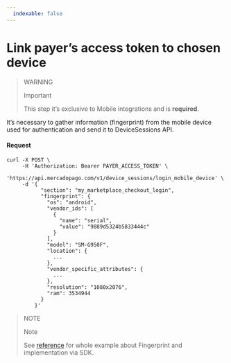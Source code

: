 ```yaml
---
  indexable: false
---
```


# Link payer’s access token to chosen device

> WARNING
>
> Important
>
> This step it’s exclusive to Mobile integrations and is **required**.

It’s necessary to gather information (fingerprint) from the mobile device used for authentication and send it to DeviceSessions API.

#### Request
```curl
curl -X POST \
     -H 'Authorization: Bearer PAYER_ACCESS_TOKEN' \
     'https://api.mercadopago.com/v1/device_sessions/login_mobile_device' \
     -d '{
           "section": "my_marketplace_checkout_login",
           "fingerprint": {
             "os": "android",
             "vendor_ids": [
               {
                 "name": "serial",
                 "value": "9889d5324b5833444c"
               }
             ],
             "model": "SM-G950F",
             "location": {
               ...
             },
             "vendor_specific_attributes": {
               ...
             },
             "resolution": "1080x2076",
             "ram": 3534944
           }
         }'
```

> NOTE
> 
> Note
> 
> See [reference](https://www.mercadopago[FAKER][URL][DOMAIN]/developers/en/guides/online-payments/advanced-payments/wallet-device-fingerprint-sample) for whole example about Fingerprint and implementation via SDK. 
